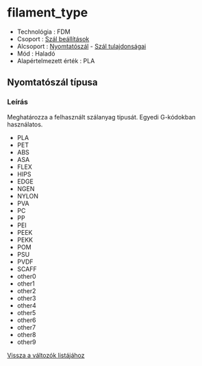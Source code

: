 # filament\_type

* Technológia : FDM
* Csoport : [Szál beállítások](../filament_settings/filament_settings.md)
* Alcsoport : [Nyomtatószál](../filament_settings/filament_settings.md#filament) - [Szál tulajdonságai](../filament_settings/filament_settings.md#propriétés-du-filament)
* Mód : Haladó
* Alapértelmezett érték : PLA

## Nyomtatószál típusa

### Leírás

Meghatározza a felhasznált szálanyag típusát. Egyedi G-kódokban használatos.

* PLA
* PET
* ABS
* ASA
* FLEX
* HIPS
* EDGE
* NGEN
* NYLON
* PVA
* PC
* PP
* PEI
* PEEK
* PEKK
* POM
* PSU
* PVDF
* SCAFF
* other0
* other1
* other2
* other3
* other4
* other5
* other6
* other7
* other8
* other9

[Vissza a változók listájához](../../variable_list)

